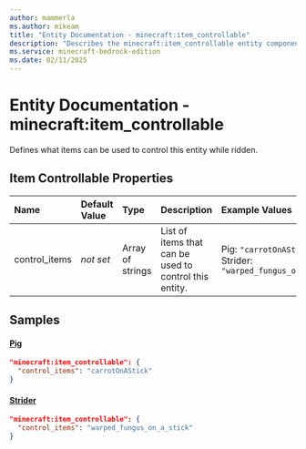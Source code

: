 ```yaml
---
author: mammerla
ms.author: mikeam
title: "Entity Documentation - minecraft:item_controllable"
description: "Describes the minecraft:item_controllable entity component"
ms.service: minecraft-bedrock-edition
ms.date: 02/11/2025 
---
```


# Entity Documentation - minecraft:item_controllable

Defines what items can be used to control this entity while ridden.


## Item Controllable Properties

|Name       |Default Value |Type |Description |Example Values |
|:----------|:-------------|:----|:-----------|:------------- |
| control_items | *not set* | Array of strings | List of items that can be used to control this entity. | Pig: `"carrotOnAStick"`, Strider: `"warped_fungus_on_a_stick"` | 

## Samples

#### [Pig](https://github.com/Mojang/bedrock-samples/tree/preview/behavior_pack/entities/pig.json)


```json
"minecraft:item_controllable": {
  "control_items": "carrotOnAStick"
}
```

#### [Strider](https://github.com/Mojang/bedrock-samples/tree/preview/behavior_pack/entities/strider.json)


```json
"minecraft:item_controllable": {
  "control_items": "warped_fungus_on_a_stick"
}
```
